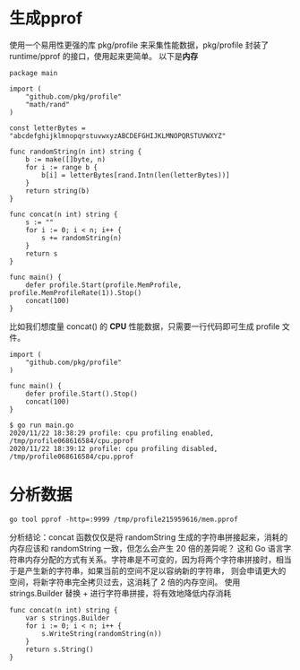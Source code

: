 # 生成pprof
使用一个易用性更强的库 pkg/profile 来采集性能数据，pkg/profile 封装了 runtime/pprof 的接口，使用起来更简单。
以下是<b>内存</b>
```
package main

import (
	"github.com/pkg/profile"
	"math/rand"
)

const letterBytes = "abcdefghijklmnopqrstuvwxyzABCDEFGHIJKLMNOPQRSTUVWXYZ"

func randomString(n int) string {
	b := make([]byte, n)
	for i := range b {
		b[i] = letterBytes[rand.Intn(len(letterBytes))]
	}
	return string(b)
}

func concat(n int) string {
	s := ""
	for i := 0; i < n; i++ {
		s += randomString(n)
	}
	return s
}

func main() {
	defer profile.Start(profile.MemProfile, profile.MemProfileRate(1)).Stop()
	concat(100)
}

```
比如我们想度量 concat() 的 <b>CPU</b> 性能数据，只需要一行代码即可生成 profile 文件。
```
import (
	"github.com/pkg/profile"
)

func main() {
	defer profile.Start().Stop()
	concat(100)
}
```
```
$ go run main.go
2020/11/22 18:38:29 profile: cpu profiling enabled, /tmp/profile068616584/cpu.pprof
2020/11/22 18:39:12 profile: cpu profiling disabled, /tmp/profile068616584/cpu.pprof

```
# 分析数据
```
go tool pprof -http=:9999 /tmp/profile215959616/mem.pprof
```
分析结论：concat 函数仅仅是将 randomString 生成的字符串拼接起来，消耗的内存应该和 randomString 一致，但怎么会产生 20 倍的差异呢？
这和 Go 语言字符串内存分配的方式有关系。字符串是不可变的，因为将两个字符串拼接时，相当于是产生新的字符串，如果当前的空间不足以容纳新的字符串，
则会申请更大的空间，将新字符串完全拷贝过去，这消耗了 2 倍的内存空间。
使用 strings.Builder 替换 + 进行字符串拼接，将有效地降低内存消耗
```
func concat(n int) string {
	var s strings.Builder
	for i := 0; i < n; i++ {
		s.WriteString(randomString(n))
	}
	return s.String()
}
```
